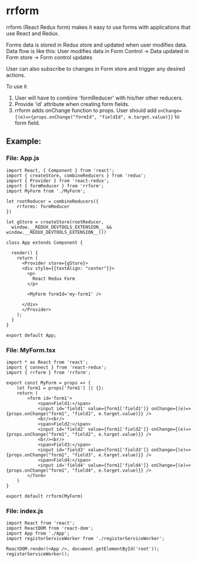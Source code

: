 # rrform
rrform (React Redux form) makes it easy to use forms with applications that use React and Redux.

Forms data is stored in Redux store and updated when user modifies data.
Data flow is like this: User modifies data in Form Control -> Data updated in Form store -> Form control updates

User can also subscribe to changes in Form store and trigger any desired actions.

To use it
1. User will have to combine 'formReducer' with his/her other reducers.
2. Provide 'id' attribute when creating form 
fields.
3. rrform adds onChange function to props. User should add `onChange={(e)=>{props.onChange("formId", "fieldId", e.target.value)}}` to form field.

## Example:

### File: App.js

```
import React, { Component } from 'react';
import { createStore, combineReducers } from 'redux';
import { Provider } from 'react-redux';
import { formReducer } from 'rrform';
import MyForm from './MyForm';

let rootReducer = combineReducers({
    rrforms: formReducer
})

let gStore = createStore(rootReducer,
  window.__REDUX_DEVTOOLS_EXTENSION__ && window.__REDUX_DEVTOOLS_EXTENSION__())

class App extends Component {
  
  render() {
    return (
      <Provider store={gStore}>
      <div style={{textAlign: "center"}}>       
        <p>
          React Redux Form
        </p>

        <MyForm formId='my-form1' />

      </div>
      </Provider>
    );
  }
}

export default App;
```

### File: MyForm.tsx

```
import * as React from 'react';
import { connect } from 'react-redux';
import { rrform } from 'rrform';

export const MyForm = props => {
    let form1 = props['form1'] || {};
    return (
        <form id='form1'>
            <span>Field1:</span>
            <input id='field1' value={form1['field1']} onChange={(e)=>{props.onChange("form1", "field1", e.target.value)}} /> 
            <br/><br/>
            <span>Field2:</span>
            <input id='field2' value={form1['field2']} onChange={(e)=>{props.onChange("form1", "field2", e.target.value)}} /> 
            <br/><br/>
            <span>Field3:</span>
            <input id='field3' value={form1['field3']} onChange={(e)=>{props.onChange("form1", "field3", e.target.value)}} /> 
            <span>Field4:</span>
            <input id='field4' value={form1['field4']} onChange={(e)=>{props.onChange("form1", "field4", e.target.value)}} />
        </form>
    )
}

export default rrform(MyForm)
```

### File: index.js
```
import React from 'react';
import ReactDOM from 'react-dom';
import App from './App';
import registerServiceWorker from './registerServiceWorker';

ReactDOM.render(<App />, document.getElementById('root'));
registerServiceWorker();
```